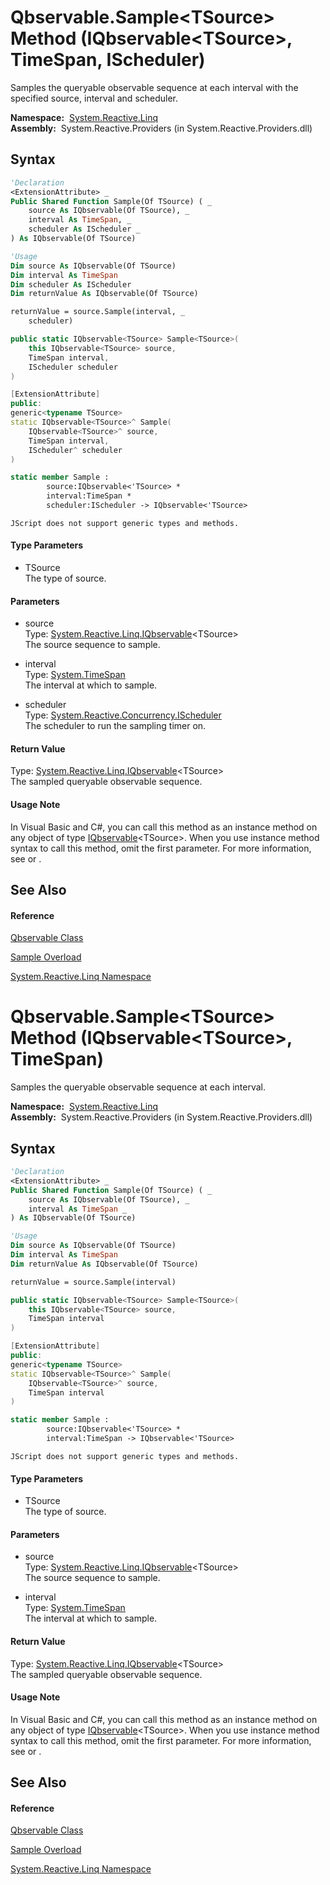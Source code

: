 # Qbservable.Sample\<TSource\> Method (IQbservable\<TSource\>, TimeSpan, IScheduler)

Samples the queryable observable sequence at each interval with the specified source, interval and scheduler.

**Namespace:**  [System.Reactive.Linq](System.Reactive.Linq\System.Reactive.Linq.md)  
**Assembly:**  System.Reactive.Providers (in System.Reactive.Providers.dll)

## Syntax

```vb
'Declaration
<ExtensionAttribute> _
Public Shared Function Sample(Of TSource) ( _
    source As IQbservable(Of TSource), _
    interval As TimeSpan, _
    scheduler As IScheduler _
) As IQbservable(Of TSource)
```

```vb
'Usage
Dim source As IQbservable(Of TSource)
Dim interval As TimeSpan
Dim scheduler As IScheduler
Dim returnValue As IQbservable(Of TSource)

returnValue = source.Sample(interval, _
    scheduler)
```

```csharp
public static IQbservable<TSource> Sample<TSource>(
    this IQbservable<TSource> source,
    TimeSpan interval,
    IScheduler scheduler
)
```

```c++
[ExtensionAttribute]
public:
generic<typename TSource>
static IQbservable<TSource>^ Sample(
    IQbservable<TSource>^ source, 
    TimeSpan interval, 
    IScheduler^ scheduler
)
```

```fsharp
static member Sample : 
        source:IQbservable<'TSource> * 
        interval:TimeSpan * 
        scheduler:IScheduler -> IQbservable<'TSource> 
```

```jscript
JScript does not support generic types and methods.
```

#### Type Parameters

- TSource  
  The type of source.

#### Parameters

- source  
  Type: [System.Reactive.Linq.IQbservable](IQbservable\IQbservable(TSource).md)\<TSource\>  
  The source sequence to sample.

- interval  
  Type: [System.TimeSpan](https://msdn.microsoft.com/en-us/library/269ew577)  
  The interval at which to sample.

- scheduler  
  Type: [System.Reactive.Concurrency.IScheduler](IScheduler\IScheduler.md)  
  The scheduler to run the sampling timer on.

#### Return Value

Type: [System.Reactive.Linq.IQbservable](IQbservable\IQbservable(TSource).md)\<TSource\>  
The sampled queryable observable sequence.

#### Usage Note

In Visual Basic and C\#, you can call this method as an instance method on any object of type [IQbservable](IQbservable\IQbservable(TSource).md)\<TSource\>. When you use instance method syntax to call this method, omit the first parameter. For more information, see [](https://msdn.microsoft.com/en-us/library/Bb384936) or [](https://msdn.microsoft.com/en-us/library/Bb383977).

## See Also

#### Reference

[Qbservable Class](Qbservable\Qbservable.md)

[Sample Overload](Sample\Qbservable.Sample.md)

[System.Reactive.Linq Namespace](System.Reactive.Linq\System.Reactive.Linq.md)

# Qbservable.Sample\<TSource\> Method (IQbservable\<TSource\>, TimeSpan)

Samples the queryable observable sequence at each interval.

**Namespace:**  [System.Reactive.Linq](System.Reactive.Linq\System.Reactive.Linq.md)  
**Assembly:**  System.Reactive.Providers (in System.Reactive.Providers.dll)

## Syntax

```vb
'Declaration
<ExtensionAttribute> _
Public Shared Function Sample(Of TSource) ( _
    source As IQbservable(Of TSource), _
    interval As TimeSpan _
) As IQbservable(Of TSource)
```

```vb
'Usage
Dim source As IQbservable(Of TSource)
Dim interval As TimeSpan
Dim returnValue As IQbservable(Of TSource)

returnValue = source.Sample(interval)
```

```csharp
public static IQbservable<TSource> Sample<TSource>(
    this IQbservable<TSource> source,
    TimeSpan interval
)
```

```c++
[ExtensionAttribute]
public:
generic<typename TSource>
static IQbservable<TSource>^ Sample(
    IQbservable<TSource>^ source, 
    TimeSpan interval
)
```

```fsharp
static member Sample : 
        source:IQbservable<'TSource> * 
        interval:TimeSpan -> IQbservable<'TSource> 
```

```jscript
JScript does not support generic types and methods.
```

#### Type Parameters

- TSource  
  The type of source.

#### Parameters

- source  
  Type: [System.Reactive.Linq.IQbservable](IQbservable\IQbservable(TSource).md)\<TSource\>  
  The source sequence to sample.

- interval  
  Type: [System.TimeSpan](https://msdn.microsoft.com/en-us/library/269ew577)  
  The interval at which to sample.

#### Return Value

Type: [System.Reactive.Linq.IQbservable](IQbservable\IQbservable(TSource).md)\<TSource\>  
The sampled queryable observable sequence.

#### Usage Note

In Visual Basic and C\#, you can call this method as an instance method on any object of type [IQbservable](IQbservable\IQbservable(TSource).md)\<TSource\>. When you use instance method syntax to call this method, omit the first parameter. For more information, see [](https://msdn.microsoft.com/en-us/library/Bb384936) or [](https://msdn.microsoft.com/en-us/library/Bb383977).

## See Also

#### Reference

[Qbservable Class](Qbservable\Qbservable.md)

[Sample Overload](Sample\Qbservable.Sample.md)

[System.Reactive.Linq Namespace](System.Reactive.Linq\System.Reactive.Linq.md)
